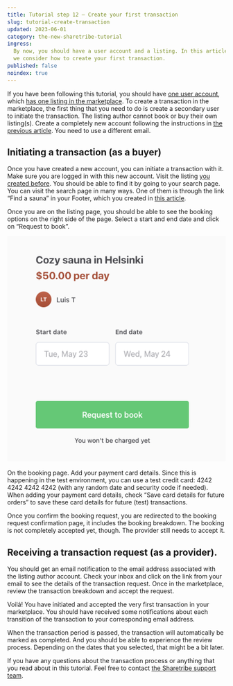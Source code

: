 ```yaml
---
title: Tutorial step 12 – Create your first transaction
slug: tutorial-create-transaction
updated: 2023-06-01
category: the-new-sharetribe-tutorial
ingress:
  By now, you should have a user account and a listing. In this article,
  we consider how to create your first transaction.
published: false
noindex: true
---
```


If you have been following this tutorial, you should have
[one user account](www.sharetribe.com/docs/the-new-sharetribe/sign-up-as-a-user),
which
[has one listing in the marketplace](https://www.sharetribe.com/docs/the-new-sharetribe/tutorial-create-listing).
To create a transaction in the marketplace, the first thing that you
need to do is create a secondary user to initiate the transaction. The
listing author cannot book or buy their own listing(s). Create a
completely new account following the instructions in
[the previous article](www.sharetribe.com/docs/the-new-sharetribe/tutorial-sign-up).
You need to use a different email.

## Initiating a transaction (as a buyer)

Once you have created a new account, you can initiate a transaction with
it. Make sure you are logged in with this new account. Visit the listing
[you created before](https://www.sharetribe.com/docs/the-new-sharetribe/tutorial-create-listing).
You should be able to find it by going to your search page. You can
visit the search page in many ways. One of them is through the link
“Find a sauna” in your Footer, which you created in
[this article](https://www.sharetribe.com/docs/the-new-sharetribe/tutorial-footer).

Once you are on the listing page, you should be able to see the booking
options on the right side of the page. Select a start and end date and
click on “Request to book”.

![booking page](./bookingpage.png)

On the booking page. Add your payment card details. Since this is
happening in the test environment, you can use a test credit card: 4242
4242 4242 4242 (with any random date and security code if needed). When
adding your payment card details, check “Save card details for future
orders” to save these card details for future (test) transactions.

Once you confirm the booking request, you are redirected to the booking
request confirmation page, it includes the booking breakdown. The
booking is not completely accepted yet, though. The provider still needs
to accept it.

## Receiving a transaction request (as a provider).

You should get an email notification to the email address associated
with the listing author account. Check your inbox and click on the link
from your email to see the details of the transaction request. Once in
the marketplace, review the transaction breakdown and accept the
request.

Voilá! You have initiated and accepted the very first transaction in
your marketplace. You should have received some notifications about each
transition of the transaction to your corresponding email address.

When the transaction period is passed, the transaction will
automatically be marked as completed. And you should be able to
experience the review process. Depending on the dates that you selected,
that might be a bit later.

If you have any questions about the transaction process or anything that
you read about in this tutorial. Feel free to contact
[the Sharetribe support team](mailto:help@sharetribe.com).
